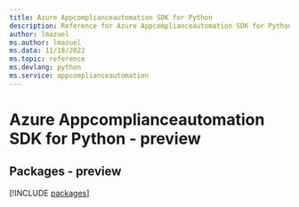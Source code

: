 ```yaml
---
title: Azure Appcomplianceautomation SDK for Python
description: Reference for Azure Appcomplianceautomation SDK for Python
author: lmazuel
ms.author: lmazuel
ms.data: 11/18/2022
ms.topic: reference
ms.devlang: python
ms.service: appcomplianceautomation
---
```

# Azure Appcomplianceautomation SDK for Python - preview
## Packages - preview
[!INCLUDE [packages](appcomplianceautomation-index.md)]